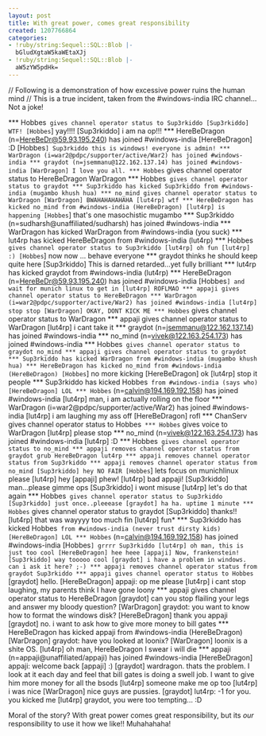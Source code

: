 ```yaml
---
layout: post
title: With great power, comes great responsibility
created: 1207766864
categories:
- !ruby/string:Sequel::SQL::Blob |-
  bGludXgtaW5kaWEtaXJj
- !ruby/string:Sequel::SQL::Blob |-
  aW5zYW5pdHk=
---
```

// Following is a demonstration of how excessive power ruins the human mind
// This is a true incident, taken from the #windows-india IRC channel... Not a joke!

*** Hobbes` gives channel operator status to Sup3rkiddo
[Sup3rkiddo] WTF!
[Hobbes`] yay!!!!
[Sup3rkiddo] i am na op!!!
*** HereBeDragon (n=HereBeDr@59.93.195.240) has joined #windows-india
[HereBeDragon] :D
[Hobbes`] Sup3rkiddo this is windows! everyone is admin!
*** WarDragon (i=war2@pdpc/supporter/active/War2) has joined #windows-india
*** graydot (n=jsemmanu@122.162.137.14) has joined #windows-india
[WarDragon] I love you all.
*** Hobbes` gives channel operator status to HereBeDragon WarDragon
*** Hobbes` gives channel operator status to graydot
*** Sup3rkiddo has kicked Sup3rkiddo from #windows-india (mugambo khush hua)
*** no_mind gives channel operator status to WarDragon
[WarDragon] BWAHAHAHAHAHA
[lut4rp] wtf
*** HereBeDragon has kicked no_mind from #windows-india (HereBeDragon)
[lut4rp] is happening
[Hobbes`] that's one masochistic mugambo
*** Sup3rkiddo (n=sudharsh@unaffiliated/sudharsh) has joined #windows-india
*** WarDragon has kicked WarDragon from #windows-india (you suck)
*** lut4rp has kicked HereBeDragon from #windows-india (lut4rp)
*** Hobbes` gives channel operator status to Sup3rkiddo
[lut4rp] oh fun
[lut4rp] :)
[Hobbes`] now now ... behave everyone
*** graydot thinks he should keep quite here
[Sup3rkiddo] This is darned retarded...yet fully brilliant
*** lut4rp has kicked graydot from #windows-india (lut4rp)
*** HereBeDragon (n=HereBeDr@59.93.195.240) has joined #windows-india
[Hobbes`] and wait for munich linux to get in
[lut4rp] ROFLMAO
*** appaji gives channel operator status to HereBeDragon
*** WarDragon (i=war2@pdpc/supporter/active/War2) has joined #windows-india
[lut4rp] stop stop
[WarDragon] OKAY, DONT KICK ME
*** Hobbes` gives channel operator status to WarDragon
*** appaji gives channel operator status to WarDragon
[lut4rp] i cant take it
*** graydot (n=jsemmanu@122.162.137.14) has joined #windows-india
*** no_mind (n=vivek@122.163.254.173) has joined #windows-india
*** Hobbes` gives channel operator status to graydot no_mind
*** appaji gives channel operator status to graydot
*** Sup3rkiddo has kicked WarDragon from #windows-india (mugambo khush hua)
*** HereBeDragon has kicked no_mind from #windows-india (HereBeDragon)
[Hobbes`] no more kicking
[HereBeDragon] ok
[lut4rp] stop it people
*** Sup3rkiddo has kicked Hobbes` from #windows-india (says who)
[HereBeDragon] LOL
*** Hobbes` (n=calvin@194.169.192.158) has joined #windows-india
[lut4rp] man, i am actually rolling on the floor
*** WarDragon (i=war2@pdpc/supporter/active/War2) has joined #windows-india
[lut4rp] i am laughing my ass off
[HereBeDragon] rofl
*** ChanServ gives channel operator status to Hobbes`
*** Hobbes` gives voice to WarDragon
[lut4rp] please stop
*** no_mind (n=vivek@122.163.254.173) has joined #windows-india
[lut4rp] :D
*** Hobbes` gives channel operator status to no_mind
*** appaji removes channel operator status from graydot grub HereBeDragon lut4rp
*** appaji removes channel operator status from Sup3rkiddo
*** appaji removes channel operator status from no_mind
[Sup3rkiddo] hey NO FAIR
[Hobbes`] lets focus on munichlinux please
[lut4rp] hey
[appaji] phew!
[lut4rp] bad appaji!
[Sup3rkiddo] man...please gimme ops
[Sup3rkiddo] i wont misuse
[lut4rp] let's do that again
*** Hobbes` gives channel operator status to Sup3rkiddo
[Sup3rkiddo] just once..pleeease
[graydot] ha ha. uptime 1 minute
*** Hobbes` gives channel operator status to graydot
[Sup3rkiddo] thanks!!
[lut4rp] that was wayyyy too much fin
[lut4rp] fun*
*** Sup3rkiddo has kicked Hobbes` from #windows-india (never trust dirsty kids)
[HereBeDragon] LOL
*** Hobbes` (n=calvin@194.169.192.158) has joined #windows-india
[Hobbes`] grrrr Sup3rkiddo
[lut4rp] oh man, this is just too cool
[HereBeDragon] hee heee
[appaji] Now, frankenstein!
[Sup3rkiddo] way tooooo cool
[graydot] i have a problem in windows. can i ask it here? ;-)
*** appaji removes channel operator status from graydot Sup3rkiddo
*** appaji gives channel operator status to Hobbes`
[graydot] hello.
[HereBeDragon] appaji: op me please
[lut4rp] i cant stop laughing, my parents think I have gone loony
*** appaji gives channel operator status to HereBeDragon
[graydot] can you stop flailing your legs and answer my bloody question?
[WarDragon] graydot: you want to know how to format the windows disk?
[HereBeDragon] thank you appaji
[graydot] no. i want to ask how to give more money to bill gates
*** HereBeDragon has kicked appaji from #windows-india (HereBeDragon)
[WarDragon] graydot: have you looked at loonix?
[WarDragon] loonix is a shite OS.
[lut4rp] oh man, HereBeDragon I swear i will die
*** appaji (n=appaji@unaffiliated/appaji) has joined #windows-india
[HereBeDragon] appaji: welcome back
[appaji] :)
[graydot] wardragon. thats the problem. I look at it each day and feel that bill gates is doing a swell job. I want to give him more money for all the bsods
[lut4rp] someone make me op too
[lut4rp] i was nice
[WarDragon] nice guys are pussies.
[graydot] lut4rp: -1 for you. you kicked me
[lut4rp] graydot, you were too tempting... :D

Moral of the story? With great power comes great responsibility, but its *our* responsibility to use it how we like!! Muhahahaha!

